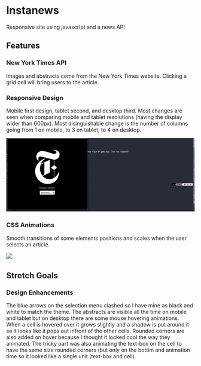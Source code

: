 # Instanews
Responsive site using javascript and a news API

## Features

### New York Times API

Images and abstracts come from the New York Times website. Clicking a grid cell will bring users to the article.

### Responsive Design

Mobile first design, tablet second, and desktop third. Most changes are seen when comparing mobile and tablet resolutions
(having the display wider than 600px). Most disinguishable change is the number of columns going from 1 on mobile, to 
3 on tablet, to 4 on desktop.

![](https://github.com/CiaranFontein/Instanews/blob/master/screenshots/ResponsiveInstanews.gif)

### CSS Animations

Smooth transitions of some elements positions and scales when the user selects an article.

![](https://github.com/CiaranFontein/Instanews/blob/master/screenshots/AnimationsInstanews.gif)

## Stretch Goals

### Design Enhancements
The blue arrows on the selection menu clashed so I have mine as black and white to match the theme. The abstracts are
visible all the time on mobile and tablet but on desktop there are some mouse hovering animations. When a cell is 
hovered over it grows slightly and a shadow is put around it so it looks like it pops out infront of the other cells.
Rounded corners are also added on hover because I thought it looked cool the way they animated. The tricky part was also
animating the text-box on the cell to have the same size rounded corners (but only on the bottim and animation time so it 
looked like a single unit (text-box and cell).

